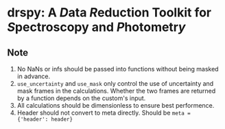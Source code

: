 # drspy: A *D*ata *R*eduction Toolkit for *S*pectroscopy and *P*hotometr*y*

## Note

1. No NaNs or infs should be passed into functions without being masked in advance.
2. `use_uncertainty` and `use_mask` only control the use of uncertainty and mask frames in the calculations. Whether the two frames are returned by a function depends on the custom's input.
3. All calculations should be dimensionless to ensure best performence.
4. Header should not convert to meta directly. Should be ```meta = {'header': header}```

